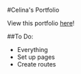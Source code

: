 #Celina's Portfolio

View this portfolio [here](https://celinagutierrez.github.io)!

##To Do:
* Everything
* Set up pages
* Create routes
